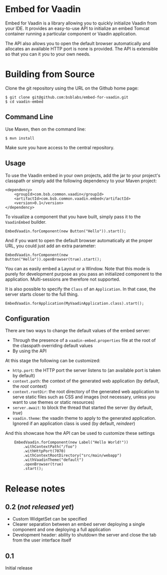 # Embed for Vaadin

Embed for Vaadin is a library allowing you to quickly initialize Vaadin from your IDE. It provides an easy-to-use API to initialize an embed Tomcat container running a particular component or Vaadin application.

The API also allows you to open the default browser automatically and allocates an available HTTP port is none is provided. The API is extensible so that you can it you to your own needs.

# Building from Source

Clone the git repository using the URL on the Github home page:

    $ git clone git@github.com:bsblabs/embed-for-vaadin.git
    $ cd vaadin-embed

## Command Line

Use Maven, then on the command line:

    $ mvn install

Make sure you have access to the central repository.

## Usage

To use the Vaadin embed in your own projects, add the jar to your project's classpath or simply add the following dependency to your Maven project:

    <dependency>
        <groupId>com.bsb.common.vaadin</groupId>
        <artifactId>com.bsb.common.vaadin.embed</artifactId>
        <version>0.1</version>
    </dependency>

To visualize a component that you have built, simply pass it to the `VaadinEmbed` builder.

    EmbedVaadin.forComponent(new Button("Hello")).start();

And if you want to open the default browser automatically at the proper URL, you could just add an extra parameter:

    EmbedVaadin.forComponent(new Button("Hello")).openBrowser(true).start();

You can as easily embed a Layout or a Window. Note that this mode is purely for development purpose as you pass an initialized component to the application. Multi-sessions are therefore not supported.

It is also possible to specify the `Class` of an `Application`. In that case, the server starts closer to the full thing.

    EmbedVaadin.forApplication(MyVaadinApplication.class).start();

## Configuration

There are two ways to change the default values of the embed server:

 - Through the presence of a `vaadin-embed.properties` file at the root of the classpath overriding default values
 - By using the API

At this stage the following can be customized:

 - `http.port`: the HTTP port the server listens to (an available port is taken by default)
 - `context.path`: the context of the generated web application (by default, the *root* context)
 - `context.rootDir`: the root directory of the generated web application to serve static files such as CSS and images (not necessary, unless you want to use themes or static resources)
 - `server.await`: to block the thread that started the server (by default, *true*)
 - `vaadin.theme`: the vaadin theme to apply to the generated application. Ignored if an application class is used (by default, *reindeer*)

And this showcase how the API can be used to customize these settings

        EmbedVaadin.forComponent(new Label("Hello World!"))
            .withContextPath("/foo")
            .withHttpPort(7070)
            .withContextRootDirectory("src/main/webapp")
            .withVaadinTheme("default")
            .openBrowser(true)
            .start();

# Release notes

## 0.2 (_not released yet_)

 - Custom WidgetSet can be specified
 - Clearer separation between an embed server deploying a single component and one deploying a full application
 - Development header: ability to shutdown the server and close the tab from the user interface itself

## 0.1

Initial release

